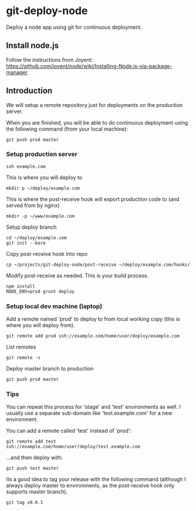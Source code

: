 git-deploy-node
===============

Deploy a node app using git for continuous deployment.

## Install node.js

Follow the instructions from Joyent:
https://github.com/joyent/node/wiki/Installing-Node.js-via-package-manager


## Introduction

We will setup a remote repository just for deployments on the production server.

When you are finished, you will be able to do continuous deployment using the following command (from your local machine):

    git push prod master

### Setup production server

	ssh example.com

This is where you will deploy to

	mkdir p ~/deploy/example.com

This is where the post-receive hook will export production code to (and served from by nginx)

	mkdir -p ~/www/example.com

Setup deploy branch

	cd ~/deploy/example.com
	git init --bare

Copy post-receive hook into repo

	cp ~/projects/git-deploy-node/post-receive ~/deploy/example.com/hooks/

Modify post-receive as needed. This is your build process.

	npm install
	NODE_ENV=prod grunt deploy

### Setup local dev machine (laptop)

Add a remote named 'prod' to deploy to from local working copy (this is where you will deploy from).

	git remote add prod ssh://example.com/home/user/deploy/example.com

List remotes

	git remote -v

Deploy master branch to production

	git push prod master

### Tips

You can repeat this process for 'stage' and 'test' environments as well. I usually use a separate sub-domain like 'test.example.com' for a new environment.

You can add a remote called 'test' instead of 'prod':

	git remote add test ssh://example.com/home/user/deploy/test.example.com

...and then deploy with:

    git push test master

Its a good idea to tag your release with the following command (although I always deploy master to environments, as the post-receive hook only supports master branch).

    git tag v0.0.1